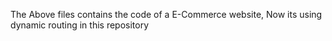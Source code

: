 The Above files contains the code of a E-Commerce website, Now its using dynamic routing in this repository
